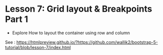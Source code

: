 # Lesson 7: Grid layout & Breakpoints Part 1

- Explore How to layout the container using row and column


See : https://htmlpreview.github.io/?https://github.com/wallik2/bootstrap-5-tutorial/blob/lesson-7/index.html
